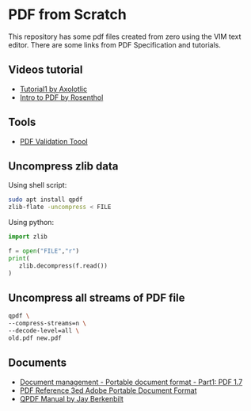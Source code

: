 # PDF from Scratch

This repository has some pdf files created from zero using the VIM text editor. There are some links from PDF Specification and tutorials.

## Videos tutorial

- [Tutorial1 by Axolotlic](https://youtu.be/ZQpTTdkIZbs)
- [Intro to PDF by Rosenthol](https://youtu.be/KmP7pbcAl-8)

## Tools

- [PDF Validation Toool](https://pdf-online.com/osa/validate.aspx)

## Uncompress zlib data

Using shell script:

```sh
sudo apt install qpdf
zlib-flate -uncompress < FILE
```

Using python:
```python
import zlib

f = open("FILE","r")
print(
   zlib.decompress(f.read())
)
```

## Uncompress all streams of PDF file

```sh
qpdf \
--compress-streams=n \
--decode-level=all \
old.pdf new.pdf
```

## Documents

 - [Document management - Portable document format - Part1: PDF 1.7](https://www.adobe.com/content/dam/acom/en/devnet/pdf/pdfs/PDF32000_2008.pdf)
 - [PDF Reference 3ed Adobe Portable Document Format](https://www.adobe.com/content/dam/acom/en/devnet/pdf/pdfs/pdf_reference_archives/PDFReference.pdf)
 - [QPDF Manual by Jay Berkenbilt](http://qpdf.sourceforge.net/files/qpdf-manual.pdf)
